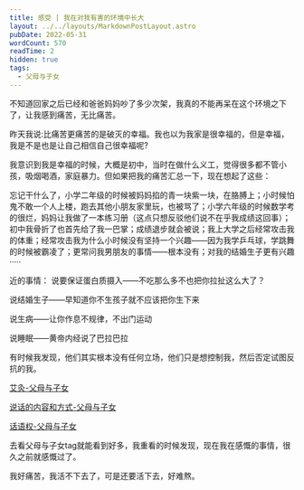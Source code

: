 ```yaml
---
title: 感受 | 我在对我有害的环境中长大
layout: ../../layouts/MarkdownPostLayout.astro
pubDate: 2022-05-31
wordCount: 570
readTime: 2
hidden: true
tags:
  - 父母与子女
---
```

不知道回家之后已经和爸爸妈妈吵了多少次架，我真的不能再呆在这个环境之下了，让我感到痛苦，无比痛苦。

昨天我说:比痛苦更痛苦的是破灭的幸福。我也以为我家是很幸福的，但是幸福，我是不是也是让自己相信自己很幸福呢?

我意识到我是幸福的时候，大概是初中，当时在做什么义工，觉得很多都不管小孩，吸烟喝酒，家庭暴力。但如果把我的痛苦汇总一下，现在想起了这些：

忘记干什么了，小学二年级的时候被妈妈掐的青一块紫一块，在胳膊上；小时候怕鬼不敢一个人上楼，跑去其他小朋友家里玩，也被骂了；小学六年级的时候数学考的很烂，妈妈让我做了一本练习册（这点只想反驳他们说不在乎我成绩这回事）；初中我骨折了也首先给了我一巴掌；成绩退步就会被说；我上大学之后经常攻击我的体重；经常攻击我为什么小时候没有坚持一个兴趣——因为我学乒乓球，学跳舞的时候被霸凌了；更常问我男朋友的事情——根本没有；对我的结婚生子更有兴趣·····

近的事情：
说要保证蛋白质摄入——不吃那么多不也把你拉扯这么大了？

说结婚生子——早知道你不生孩子就不应该把你生下来

说生病——让你作息不规律，不出门运动

说睡眠——黄帝内经说了巴拉巴拉

有时候我发现，他们其实根本没有任何立场，他们只是想控制我，然后否定试图反抗的我。

[艾灸-父母与子女](https://changingmoments.vercel.app/posts/20220228/#06%E7%88%B6%E6%AF%8D%E4%B8%8E%E5%AD%90%E5%A5%B3)

[说话的内容和方式-父母与子女](https://changingmoments.vercel.app/posts/20220306/#%E7%88%B6%E6%AF%8D%E4%B8%8E%E5%AD%90%E5%A5%B3)

[话语权-父母与子女](https://changingmoments.vercel.app/posts/20220307/)

去看父母与子女tag就能看到好多，我重看的时候发现，现在我在感慨的事情，很久之前就感慨过了。

我好痛苦，我活不下去了，可是还要活下去，好难熬。
